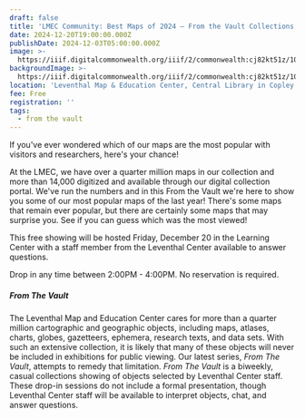 ```yaml
---
draft: false
title: 'LMEC Community: Best Maps of 2024 — From the Vault Collections Showing'
date: 2024-12-20T19:00:00.000Z
publishDate: 2024-12-03T05:00:00.000Z
image: >-
  https://iiif.digitalcommonwealth.org/iiif/2/commonwealth:cj82kt51z/10106,3808,2783,1750/1200,/0/default.jpg
backgroundImage: >-
  https://iiif.digitalcommonwealth.org/iiif/2/commonwealth:cj82kt51z/10106,3808,2783,1750/1200,/0/default.jpg
location: 'Leventhal Map & Education Center, Central Library in Copley Square'
fee: Free
registration: ''
tags:
  - from the vault
---
```


If you've ever wondered which of our maps are the most popular with visitors and researchers, here's your chance! 

At the LMEC, we have over a quarter million maps in our collection and more than 14,000 digitized and available through our digital collection portal. We've run the numbers and in this From the Vault we're here to show you some of our most popular maps of the last year! There's some maps that remain ever popular, but there are certainly some maps that may surprise you. See if you can guess which was the most viewed!

This free showing will be hosted Friday, December 20 in the Learning Center with a staff member from the Leventhal Center available to answer questions.

Drop in any time between 2:00PM - 4:00PM. No reservation is required.

##### ***From The Vault***

The Leventhal Map and Education Center cares for more than a quarter million cartographic and geographic objects, including maps, atlases, charts, globes, gazetteers, ephemera, research texts, and data sets. With such an extensive collection, it is likely that many of these objects will never be included in exhibitions for public viewing. Our latest series, *From The Vault*, attempts to remedy that limitation. *From The Vault* is a biweekly, casual collections showing of objects selected by Leventhal Center staff. These drop-in sessions do not include a formal presentation, though Leventhal Center staff will be available to interpret objects, chat, and answer questions.
